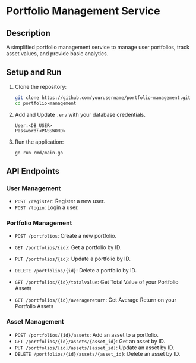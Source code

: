 # Portfolio Management Service

## Description
A simplified portfolio management service to manage user portfolios, track asset values, and provide basic analytics.

## Setup and Run
1. Clone the repository:
    ```sh
    git clone https://github.com/yourusername/portfolio-management.git
    cd portfolio-management
    ```

3. Add and Update `.env` with your database credentials.
   ```
   User:<DB_USER>
   Password:<PASSWORD>
   ```

5. Run the application:
    ```sh
    go run cmd/main.go
    ```

## API Endpoints

### User Management
- `POST /register`: Register a new user.
- `POST /login`: Login a user.

### Portfolio Management
- `POST /portfolios`: Create a new portfolio.
- `GET /portfolios/{id}`: Get a portfolio by ID.
- `PUT /portfolios/{id}`: Update a portfolio by ID.
- `DELETE /portfolios/{id}`: Delete a portfolio by ID.

- `GET /portfolios/{id}/totalvalue`: Get Total Value of your Portfolio Assets
- `GET /portfolios/{id}/averagereturn`: Get Average Return on your Portfolio Assets

### Asset Management
- `POST /portfolios/{id}/assets`: Add an asset to a portfolio.
- `GET /portfolios/{id}/assets/{asset_id}`: Get an asset by ID.
- `PUT /portfolios/{id}/assets/{asset_id}`: Update an asset by ID.
- `DELETE /portfolios/{id}/assets/{asset_id}`: Delete an asset by ID.
